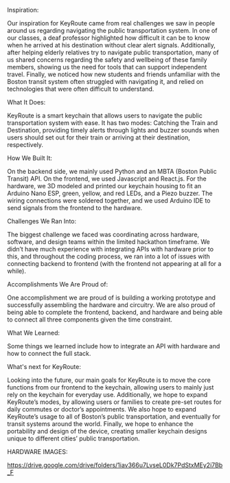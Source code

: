 Inspiration:

Our inspiration for KeyRoute came from real challenges we saw in people around us regarding navigating the public transportation system. In one of our classes, a deaf professor highlighted how difficult it can be to know when he arrived at his destination without clear alert signals. Additionally, after helping elderly relatives try to navigate public transportation, many of us shared concerns regarding the safety and wellbeing of these family members, showing us the need for tools that can support independent travel. Finally, we noticed how new students and friends unfamiliar with the Boston transit system often struggled with navigating it, and relied on technologies that were often difficult to understand.


What It Does:

KeyRoute is a smart keychain that allows users to navigate the public transportation system with ease. It has two modes: Catching the Train and Destination, providing timely alerts through lights and buzzer sounds when users should set out for their train or arriving at their destination, respectively. 


How We Built It:

On the backend side, we mainly used Python and an MBTA (Boston Public Transit) API. On the frontend, we used Javascript and React.js. For the hardware, we 3D modeled and printed our keychain housing to fit an Arduino Nano ESP, green, yellow, and red LEDs, and a Piezo buzzer. The wiring connections were soldered together, and we used Arduino IDE to send signals from the frontend to the hardware.


Challenges We Ran Into:

The biggest challenge we faced was coordinating across hardware, software, and design teams within the limited hackathon timeframe. We didn’t have much experience with integrating APIs with hardware prior to this, and throughout the coding process, we ran into a lot of issues with connecting backend to frontend (with the frontend not appearing at all for a while). 


Accomplishments We Are Proud of:

One accomplishment we are proud of is building a working prototype and successfully assembling the hardware and circuitry. We are also proud of being able to complete the frontend, backend, and hardware and being able to connect all three components given the time constraint.


What We Learned:

Some things we learned include how to integrate an API with hardware and how to connect the full stack.


What's next for KeyRoute:

Looking into the future, our main goals for KeyRoute is to move the core functions from our frontend to the keychain, allowing users to mainly just rely on the keychain for everyday use. Additionally, we hope to expand KeyRoute’s modes, by allowing users or families to create pre-set routes for daily commutes or doctor’s appointments. We also hope to expand KeyRoute’s usage to all of Boston’s public transportation, and eventually for transit systems around the world. Finally, we hope to enhance the portability and design of the device, creating smaller keychain designs unique to different cities’ public transportation. 



HARDWARE IMAGES: 

https://drive.google.com/drive/folders/1iav366u7LvseL0Dk7PdStxMEy2i7Bb_F





